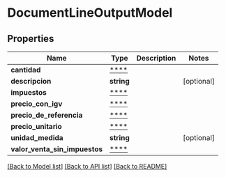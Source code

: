 # DocumentLineOutputModel

## Properties
Name | Type | Description | Notes
------------ | ------------- | ------------- | -------------
**cantidad** | [****](.md) |  | 
**descripcion** | **string** |  | [optional] 
**impuestos** | [****](.md) |  | 
**precio_con_igv** | [****](.md) |  | 
**precio_de_referencia** | [****](.md) |  | 
**precio_unitario** | [****](.md) |  | 
**unidad_medida** | **string** |  | [optional] 
**valor_venta_sin_impuestos** | [****](.md) |  | 

[[Back to Model list]](../../README.md#documentation-for-models) [[Back to API list]](../../README.md#documentation-for-api-endpoints) [[Back to README]](../../README.md)

